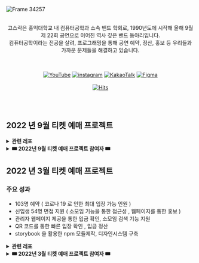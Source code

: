 ![Frame 34257](https://user-images.githubusercontent.com/55226431/184820234-2c79e73a-f602-421b-bd62-f32f60e9ec69.png)

<br/>

<div align="center">고스락은 홍익대학교 내 컴퓨터공학과 소속 밴드 학회로, 1990년도에 시작해 올해 9월 제 22회 공연으로 이어진 역사 깊은 밴드 동아리입니다.<br/>
컴퓨터공학이라는 전공을 살려, 프로그래밍을 통해 공연 예약, 정산, 홍보 등 우리들과 가까운 문제들을 해결하고 있습니다.</div>
<br/>
<br/>

<div align="center">


[![YouTube](https://img.shields.io/badge/YouTube-FF0000?style=flat-square&logo=YouTube&logoColor=white&link=https://www.youtube.com/channel/UCBjYErlHCG0vfcdDmaeOIxQ)](https://www.youtube.com/channel/UCBjYErlHCG0vfcdDmaeOIxQ)
[![instagram](https://img.shields.io/badge/instagram-E4405F?style=flat-square&logo=Instagram&logoColor=white&link=https://www.instagram.com/gosrock_archive/)](https://www.instagram.com/gosrock_archive/)
[![KakaoTalk](https://img.shields.io/badge/KakaoTalk-FFCD00?style=flat-square&logo=KakaoTalk&logoColor=white&link=https://pf.kakao.com/_QxeZBT)](https://pf.kakao.com/_QxeZBT)
[![Figma](https://img.shields.io/badge/Figma-F24E1E?style=flat-square&logo=Figma&logoColor=white&link=https://www.figma.com/file/J6HVLxWGuCFgAQUCdWBUsT/%EA%B3%A0%EC%8A%A4%EB%9D%BD-%ED%8B%B0%EC%BC%93%EC%98%88%EB%A7%A4?node-id=2026%3A6310)](https://www.figma.com/file/J6HVLxWGuCFgAQUCdWBUsT/%EA%B3%A0%EC%8A%A4%EB%9D%BD-%ED%8B%B0%EC%BC%93%EC%98%88%EB%A7%A4?node-id=2026%3A6310)
<br/><br/>
[![Hits](https://hits.seeyoufarm.com/api/count/incr/badge.svg?url=https%3A%2F%2Fgithub.com%2FGosrock&count_bg=%23BF94E4&title_bg=%231D1B1B&icon=&icon_color=%23E7E7E7&title=hits&edge_flat=false)](https://hits.seeyoufarm.com)
</div>

<br/><br/>


## 2022 년 9월 티켓 예매 프로젝트 

<details >
  <summary><b>관련 레포</b></summary>
    <div >
      <ul>
        <li><a href="https://github.com/Gosrock/Ticket-Backend-22nd">백엔드</a></li>
        typescript , nestjs , postgres , redis ,socket.io ,slack , naver sms
        <li><a href="https://github.com/Gosrock/Ticket-Front-22nd">프론트</a></li>
        typescript , react , recoil , react-query ,socket.io ,storybook ,styled-component
        <li><a href="https://github.com/Gosrock/Ticket-Deploy-22nd">배포관련</a></li>
        docker , github action , aws ec2 , aws loadbalancer , nginx
        <li><a href="https://github.com/Gosrock/Ticket-Admin-22nd">어드민</a></li>
        javascript , react , socket.io , antd , redux
      </ul>
    </div>
</details>


<details>
<summary><b>🎟 2022년 9월 티켓 예매 프로젝트 참여자 🎟</b></summary>

<div class="22nd-developer">
  <details>
  <summary>📺 프론트 📺 </summary>
    <br/>
    <div class="21th-frontend-developer">
   <table>
    <tr align="center">
        <td><B>Leader • Front-end • UI/UX<B></td>
        <td><B>Front-end<B></td>
        <td><B>Front-end<B></td>
        <td><B>Front-end<B></td>
    </tr>
    <tr align="center">
        <td><B>한규진<B></td>
        <td><B>정상훈<B></td>
        <td><B>서예진<B></td>
        <td><B>김주안<B></td>
    </tr>
    <tr align="center">
        <td>
            <img src="https://github.com/9yujin.png?size=100">
            <br>
            <a href="https://github.com/9yujin"><I>9yujin</I></a>
        </td>
        <td>
            <img src="https://github.com/wjdtkdgns.png?size=100" width="100">
            <br>
            <a href="https://github.com/wjdtkdgns"><I>wjdtkdgns</I></a>
        </td>
        <td>
            <img src="https://github.com/Jordizzin.png?size=100">
            <br>
            <a href="https://github.com/Jordizzin"><I>Jordizzin</I></a>
        </td>
        <td>
            <img src="https://github.com/duan-3.png?size=100" width="100">
            <br>
            <a href="https://github.com/duan-3"><I>duan-3</I></a>
        </td>
    </tr>
    </table>
    </div>
  </details>

  <details>
  <summary>💼 백엔드 💼 </summary>

  <br/>
  <div class="21th-backend-developer">
   <table>
    <tr align="center">
        <td><B>Leader / Backend<B></td>
        <td><B>Backend<B></td>
        <td><B>Backend<B></td>
        <td><B>Backend<B></td>
        <td><B>Backend<B></td>
    </tr>
    <tr align="center">
        <td><B>이찬진<B></td>
        <td><B>김민준<B></td>
        <td><B>노경민<B></td>
        <td><B>김원진<B></td>
        <td><B>채승희<B></td>
    </tr>
    <tr align="center">
        <td>
            <img src="https://github.com/ImNM.png?size=100">
            <br>
            <a href="https://github.com/ImNM"><I>ImNM</I></a>
        </td>
        <td>
            <img src="https://github.com/sanbonai06.png?size=100">
            <br>
            <a href="https://github.com/sanbonai06"><I>sanbonai06</I></a>
        </td>
        <td>
            <img src="https://github.com/gengminy.png?size=100">
            <br>
            <a href="https://github.com/gengminy"><I>gengminy</I></a>
        </td>
        <td>
            <img src="https://github.com/kim-wonjin.png?size=100">
            <br>
            <a href="https://github.com/kim-wonjin"><I>kim-wonjin</I></a>
        </td>
        <td>
            <img src="https://github.com/chaeshee0908.png?size=100">
            <br>
            <a href="https://github.com/chaeshee0908"><I>chaeshee0908</I></a>
        </td>
    </tr>
      </table>
     </div>
     </details>

  <details>
  <summary>💼 관리자 어드민 💼</summary>

  <br/>
    <div class="21th-admin-developer">
     <table>
    <tr align="center">
        <td><B>Leader<B></td>
        <td><B>Admin<B></td>
        <td><B>Admin<B></td>
        <td><B>Admin<B></td>
    </tr>
    <tr align="center">
        <td><B>이찬진<B></td>
        <td><B>봉세환<B></td>
        <td><B>강나연<B></td>
        <td><B>이한비<B></td>
    </tr>
    <tr align="center">
        <td>
            <img src="https://github.com/ImNM.png?size=100">
            <br>
            <a href="https://github.com/ImNM"><I>ImNM</I></a>
        </td>
        <td>
            <img src="https://github.com/bongsh0112.png?size=100" width="100">
            <br>
            <a href="https://github.com/bongsh0112"><I>bongsh0112</I></a>
        </td>
        <td>
            <img src="https://github.com/kongnayeon.png?size=100">
            <br>
            <a href="https://github.com/kongnayeon"><I>kongnayeon</I></a>
        </td>
        <td>
            <img src="https://github.com/AlmondBreez3.png?size=100" width="100">
            <br>
            <a href="https://github.com/AlmondBreez3"><I>AlmondBreez3</I></a>
        </td>
    </tr>
</table>
                 
    </div>
  </details>

</details>


## 2022 년 3월 티켓 예매 프로젝트

### 주요 성과

 - 103명 예약 ( 코로나 19 로 인한 최대 입장 가능 인원 )
 - 신입생 54명 면접 지원 ( 소모임 기능을 통한 접근성 , 웹페이지를 통한 홍보 )
 - 관리자 웹페이지 제공을 통한 입금 확인, 소모임 검색 기능 지원
 - QR 코드를 통한 빠른 입장 확인 , 입금 정산
 - storybook 을 활용한 npm 모듈제작, 디자인시스템 구축
   
<details >
  <summary><b>관련 레포</b></summary>
    <div >
      <ul>
        <li><a href="https://github.com/Gosrock/Ticket-Backend-21st">백엔드</a></li>
        javascript , express , mongoDB ,socket.io
        <li><a href="https://github.com/Gosrock/Ticket-Front-21st">프론트</a></li>
        javascript , react , socket.io , redux 
        <li><a href="https://github.com/Gosrock/Ticket-Deploy-21st">배포관련</a></li>
        docker , github action , aws ec2 , aws loadbalancer , nginx
        <li><a href="https://github.com/Gosrock/Ticket-Storybook-21st">스토리북</a></li>
        javascript , react , storybook
        <li><a href="https://github.com/Gosrock/Ticket-Admin-21st">어드민</a></li>
        javascript , react , socket.io , antd , redux
      </ul>
    </div>
</details>

<details>
<summary><b>🎟 2022년 3월 티켓 예매 프로젝트 참여자 🎟</b></summary>

<div class="21th-developer">
  <details>
  <summary>📺 프론트 📺 </summary>
    <br/>
    <div class="21th-frontend-developer">
    <table>
      <tr align="center">
        <td><B>기획 / 총괄<B></td>
        <td><B>기획 / 디자인 / 프론트 팀장<B></td>
        <td><B>프론트<B></td>
        <td><B>프론트<B></td>
        <td><B>프론트<B></td>
      </tr>
      <tr align="center">
        <td><B>이찬진<B></td>
        <td><B>한규진<B></td>
        <td><B>김원진<B></td>
        <td><B>금예인<B></td>
         <td><B>김주안<B></td>
      </tr>
      <tr align="center">
        <td>
            <img src="https://github.com/ImNM.png?size=100">
            <br>
            <a href="https://github.com/ImNM"><I>ImNM</I></a>
        </td>
        <td>
            <img src="https://github.com/9yujin.png?size=100" width="100">
            <br>
            <a href="https://github.com/9yujin"><I>9yujin</I></a>
        </td>
        <td>
            <img src="https://github.com/kim-wonjin.png?size=100">
            <br>
            <a href="https://github.com/kim-wonjin"><I>ONE JIN</I></a>
        </td>
        <td>
            <img src="https://user-images.githubusercontent.com/55226431/154956011-14900fca-07c9-466d-b24d-f7d70bdee304.png" width="100">
            <br>
            <a href="https://github.com/yi219"><I>yi219</I></a>
        </td>
        <td>
            <img src="https://user-images.githubusercontent.com/55226431/155003118-c50bc0b6-2adf-4140-ab1c-d96af49b7ead.png" width="100">
            <br>
            <a href="https://github.com/duan-3"><I>duan-3</I></a>
        </td>
      </tr>
    </table>
    </div>
  </details>

  <details>
  <summary>💼 백엔드 💼 </summary>

  <br/>
  <div class="21th-backend-developer">
    <table>
        <tr align="center">
          <td><B>기획 / 총괄 / 백엔드 팀장<B></td>
          <td><B>백엔드<B></td>
          <td><B>백엔드<B></td>
          <td><B>백엔드<B></td>
          <td><B>백엔드<B></td>
        </tr>
        <tr align="center">
          <td><B>이찬진<B></td>
          <td><B>김민준<B></td>
          <td><B>노경민<B></td>
          <td><B>박준서<B></td>
          <td><B>채승희<B></td>
        </tr>
        <tr align="center">
          <td>
            <img src="https://github.com/ImNM.png?size=100">
            <br>
            <a href="https://github.com/ImNM"><I>ImNM</I></a>
          </td>
          <td>
            <img src="https://github.com/sanbonai06.png?size=100">
            <br>
            <a href="https://github.com/sanbonai06"><I>sanbonai06</I></a>
          </td>
          <td>
            <img src="https://github.com/gengminy.png?size=100">
            <br>
            <a href="https://github.com/gengminy"><I>gengminy</I></a>
          </td>
          <td>
            <img src="https://github.com/def30.png?size=100">
            <br>
            <a href="https://github.com/def30"><I>def30</I></a>
          </td>
          <td>
            <img src="https://github.com/chaeshee0908.png?size=100">
            <br>
            <a href="https://github.com/chaeshee0908"><I>chaeshee0908</I></a>
          </td>
        </tr>
      </table>
     </div>
     </details>

  <details>
  <summary>💼 관리자 어드민 💼</summary>

  <br/>
    <div class="21th-admin-developer">
      <table>
      <tr align="center">
          <td><B>기획 / 총괄<B></td>
          <td><B>어드민 팀장<B></td>
          <td><B>어드민<B></td>
      </tr>
      <tr align="center">
          <td><B>이찬진<B></td>
          <td><B>노재탁<B></td>
          <td><B>서예진<B></td>
      </tr>
      <tr align="center">
          <td>
              <img src="https://user-images.githubusercontent.com/76608338/155062594-f75e1755-9c2f-4d56-b360-65e85464c1de.png" width="100">
              <br>
              <a href="https://github.com/ImNM"><I>ImNM</I></a>
          </td>
          <td>
              <img src="https://user-images.githubusercontent.com/76608338/155061100-4604bae5-c5c9-4143-94e3-966249e71c04.png" width="100">
              <br>
              <a href="https://github.com/jaetak5053"><I>jaetak5053</I></a>
          </td>
          <td>
              <img src="https://user-images.githubusercontent.com/76608338/155061207-bf97c0e8-95c9-4cf8-8875-9f70238853ec.png" width="100">
              <br>
              <a href="https://github.com/Jordizzin"><I>Jordizzin</I></a>
          </td>
      </tr>
    </table>                                     
    </div>
  </details>

</details>




